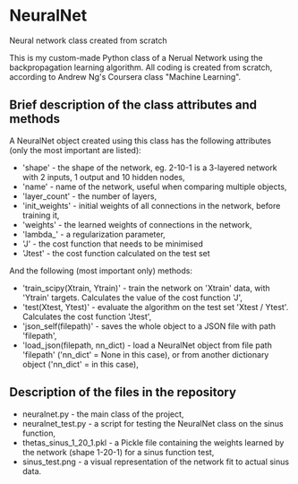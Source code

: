 # NeuralNet
Neural network class created from scratch

This is my custom-made Python class of a Nerual Network using the backpropagation learning algorithm. All coding is created from scratch, according to Andrew Ng's Coursera class "Machine Learning".


## Brief description of the class attributes and methods

A NeuralNet object created using this class has the following attributes (only the most important are listed):
- 'shape' - the shape of the network, eg. 2-10-1 is a 3-layered network with 2 inputs, 1 output and 10 hidden nodes,
- 'name' - name of the network, useful when comparing multiple objects,
- 'layer_count' - the number of layers,
- 'init_weights' - initial weights of all connections in the network, before training it,
- 'weights' - the learned weights of connections in the network,
- 'lambda_' - a regularization parameter,
- 'J' - the cost function that needs to be minimised
- 'Jtest' - the cost function calculated on the test set

And the following (most important only) methods:
- 'train_scipy(Xtrain, Ytrain)' - train the network on 'Xtrain' data, with 'Ytrain' targets. Calculates the value of the cost function 'J',
- 'test(Xtest, Ytest)' - evaluate the algorithm on the test set 'Xtest / Ytest'. Calculates the cost function 'Jtest',
- 'json_self(filepath)' - saves the whole object to a JSON file with path 'filepath',
- 'load_json(filepath, nn_dict) - load a NeuralNet object from file path 'filepath' ('nn_dict' = None in this case), or from another dictionary object ('nn_dict' = <dictionary object>  in this case),


## Description of the files in the repository

- neuralnet.py - the main class of the project,
- neuralnet_test.py - a script for testing the NeuralNet class on the sinus function,
- thetas_sinus_1_20_1.pkl - a Pickle file containing the weights learned by the network (shape 1-20-1) for a sinus function test,
- sinus_test.png - a visual representation of the network fit to actual sinus data.
